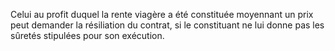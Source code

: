   
 Celui au profit duquel la rente viagère a été constituée moyennant un prix peut demander la résiliation du contrat, si le constituant ne lui donne pas les sûretés stipulées pour son exécution.  

  
